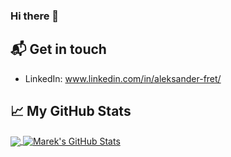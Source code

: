 ### Hi there 👋

## 📬 Get in touch

- LinkedIn: www.linkedin.com/in/aleksander-fret/

## &#x1f4c8; My GitHub Stats

<a href="https://github.com/aleksanderfret/aleksanderfret">
  <img align="center" src="https://github-readme-stats.vercel.app/api/top-langs/?username=aleksanderfret&theme=algolia" />
</a>

<a href="https://github.com/aleksanderfret/aleksanderfret">
  <img align="center" src="https://github-readme-stats.vercel.app/api?username=aleksanderfret&show_icons=true&theme=algolia" alt="Marek's GitHub Stats" />
</a>

